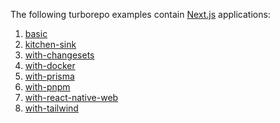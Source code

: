 The following turborepo examples contain [Next.js](https://nextjs.org/) applications:

1. [basic](../basic/)
1. [kitchen-sink](../kitchen-sink/)
1. [with-changesets](../with-changesets/)
1. [with-docker](../with-docker/)
1. [with-prisma](../with-prisma)
1. [with-pnpm](../with-pnpm/)
1. [with-react-native-web](../with-react-native-web/)
1. [with-tailwind](../with-tailwind/)

<!-- NOTE: This list is linked to externally from Next.js (https://github.com/vercel/next.js/tree/canary/examples/with-turbo) -->
